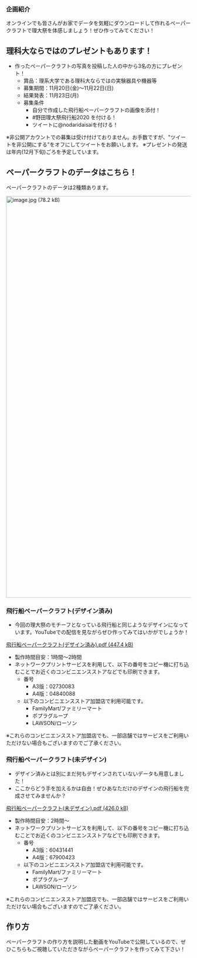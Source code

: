 <!-- ペーパークラフト企画 -->
### 企画紹介
オンラインでも皆さんがお家でデータを気軽にダウンロードして作れるペーパークラフトで理大祭を体感しましょう！ぜひ作ってみてください！

## 理科大ならではのプレゼントもあります！
 - 作ったペーパークラフトの写真を投稿した人の中から3名の方にプレゼント！
     - 賞品：理系大学である理科大ならではの実験器具や機器等
     - 募集期間：11月20日(金)～11月22日(日)
     - 結果発表：11月23日(月)
     - 募集条件
         - 自分で作成した飛行船ペーパークラフトの画像を添付！
         - #野田理大祭飛行船2020 を付ける！
         - ツイートに@nodaridaisaiを付ける！

※非公開アカウントでの募集は受け付けておりません。お手数ですが、"ツイートを非公開にする"をオフにしてツイートをお願いします。
※プレゼントの発送は年内(12月下旬)ごろを予定しています。

## ペーパークラフトのデータはこちら！
 ペーパークラフトのデータは2種類あります。
<!--img width="1080" alt="image.png (125.9 kB)" src="https://img.esa.io/uploads/production/attachments/7722/2020/11/20/56362/c7f81a41-2191-46d7-9427-4e8065951f22.png"-->
<img width="1095" alt="image.jpg (78.2 kB)" src="https://img.esa.io/uploads/production/attachments/7722/2020/11/20/56366/69fb29d0-0fd2-4990-8404-845321c5606a.jpg">

### 飛行船ペーパークラフト(デザイン済み)
 - 今回の理大祭のモチーフとなっている飛行船と同じようなデザインになっています。YouTubeでの配信を見ながらぜひ作ってみてはいかがでしょうか！

[飛行船ペーパークラフト(デザイン済み).pdf (447.4 kB)](https://esa-storage-tokyo.s3-ap-northeast-1.amazonaws.com/uploads/production/attachments/7722/2020/11/20/56362/a3669fda-9269-4b8b-94f6-d50863979352.pdf)

 - 製作時間目安：1時間～2時間
 - ネットワークプリントサービスを利用して、以下の番号をコピー機に打ち込むことでお近くのコンビニエンスストアなどでも印刷できます。
     -  番号
         - A3版：02730083
         - A4版：04840088
     - 以下のコンビニエンスストア加盟店で利用可能です。
         - FamilyMart/ファミリーマート
         - ポプラグループ
         - LAWSON/ローソン

※これらのコンビニエンスストア加盟店でも、一部店舗ではサービスをご利用いただけない場合もございますのでご了承ください。

### 飛行船ペーパークラフト(未デザイン)
 - デザイン済みとは別にまだ何もデザインされていないデータも用意しました！
 - ここからどう手を加えるかは自由！ぜひあなただけのデザインの飛行船を完成させてみませんか？

[飛行船ペーパークラフト(未デザイン).pdf (426.0 kB)](https://esa-storage-tokyo.s3-ap-northeast-1.amazonaws.com/uploads/production/attachments/7722/2020/11/20/56362/3914bec1-fbd4-43a1-96e7-1e2485225fce.pdf)

 - 製作時間目安：2時間～
 - ネットワークプリントサービスを利用して、以下の番号をコピー機に打ち込むことでお近くのコンビニエンスストアなどでも印刷できます。
     - 番号
        - A3版：60431441
        - A4版：67900423
     - 以下のコンビニエンスストア加盟店で利用可能です。
         - FamilyMart/ファミリーマート
         - ポプラグループ
         - LAWSON/ローソン

※これらのコンビニエンスストア加盟店でも、一部店舗ではサービスをご利用いただけない場合もございますのでご了承ください。

## 作り方
ペーパークラフトの作り方を説明した動画をYouTubeで公開しているので、ぜひこちらもご視聴していただきながらペーパークラフトを作ってみて下さい！
